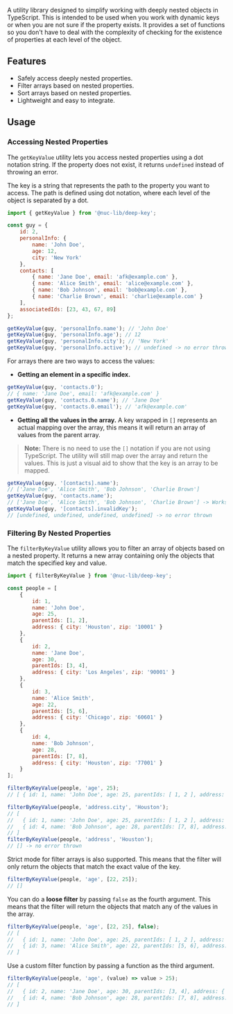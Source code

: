 A utility library designed to simplify working with deeply nested objects in TypeScript. This is intended to be used when you work with dynamic keys or when you are not sure if the property exists. It provides a set of functions so you don't have to deal with the complexity of checking for the existence of properties at each level of the object.

## Features

-   Safely access deeply nested properties.
-   Filter arrays based on nested properties.
-   Sort arrays based on nested properties.
-   Lightweight and easy to integrate.

## Usage

### Accessing Nested Properties

The `getKeyValue` utility lets you access nested properties using a dot notation string. If the property does not exist, it returns `undefined` instead of throwing an error.

The key is a string that represents the path to the property you want to access. The path is defined using dot notation, where each level of the object is separated by a dot.

```javascript
import { getKeyValue } from '@nuc-lib/deep-key';

const guy = {
    id: 2,
    personalInfo: {
        name: 'John Doe',
        age: 12,
        city: 'New York'
    },
    contacts: [
        { name: 'Jane Doe', email: 'afk@example.com' },
        { name: 'Alice Smith', email: 'alice@example.com' },
        { name: 'Bob Johnson', email: 'bob@example.com' },
        { name: 'Charlie Brown', email: 'charlie@example.com' }
    ],
    associatedIds: [23, 43, 67, 89]
};

getKeyValue(guy, 'personalInfo.name'); // 'John Doe'
getKeyValue(guy, 'personalInfo.age'); // 12
getKeyValue(guy, 'personalInfo.city'); // 'New York'
getKeyValue(guy, 'personalInfo.active'); // undefined -> no error thrown
```

For arrays there are two ways to access the values:

-   **Getting an element in a specific index.**

```javascript
getKeyValue(guy, 'contacts.0');
// { name: 'Jane Doe', email: 'afk@example.com' }
getKeyValue(guy, 'contacts.0.name'); // 'Jane Doe'
getKeyValue(guy, 'contacts.0.email'); // 'afk@example.com'
```

-   **Getting all the values in the array.**
    A key wrapped in `[]` represents an actual mapping over the array, this means it will return an array of values from the parent array.

> **Note:** There is no need to use the `[]` notation if you are not using TypeScript. The utility will still map over the array and return the values. This is just a visual aid to show that the key is an array to be mapped.

```javascript
getKeyValue(guy, '[contacts].name');
// ['Jane Doe', 'Alice Smith', 'Bob Johnson', 'Charlie Brown']
getKeyValue(guy, 'contacts.name');
// ['Jane Doe', 'Alice Smith', 'Bob Johnson', 'Charlie Brown'] -> Works the same as above
getKeyValue(guy, '[contacts].invalidKey');
// [undefined, undefined, undefined, undefined] -> no error thrown
```

### Filtering By Nested Properties

The `filterByKeyValue` utility allows you to filter an array of objects based on a nested property. It returns a new array containing only the objects that match the specified key and value.

```javascript
import { filterByKeyValue } from '@nuc-lib/deep-key';

const people = [
    {
        id: 1,
        name: 'John Doe',
        age: 25,
        parentIds: [1, 2],
        address: { city: 'Houston', zip: '10001' }
    },
    {
        id: 2,
        name: 'Jane Doe',
        age: 30,
        parentIds: [3, 4],
        address: { city: 'Los Angeles', zip: '90001' }
    },
    {
        id: 3,
        name: 'Alice Smith',
        age: 22,
        parentIds: [5, 6],
        address: { city: 'Chicago', zip: '60601' }
    },
    {
        id: 4,
        name: 'Bob Johnson',
        age: 28,
        parentIds: [7, 8],
        address: { city: 'Houston', zip: '77001' }
    }
];

filterByKeyValue(people, 'age', 25);
// [ { id: 1, name: 'John Doe', age: 25, parentIds: [ 1, 2 ], address: { city: 'Houston', zip: '10001' } } ]

filterByKeyValue(people, 'address.city', 'Houston');
// [
//   { id: 1, name: 'John Doe', age: 25, parentIds: [ 1, 2 ], address: { city: 'Houston', zip: '10001' } },
//   { id: 4, name: 'Bob Johnson', age: 28, parentIds: [7, 8], address: { city: 'Houston', zip: '77001' } }
// ]
filterByKeyValue(people, 'address', 'Houston');
// [] -> no error thrown
```

Strict mode for filter arrays is also supported. This means that the filter will only return the objects that match the exact value of the key.

```javascript
filterByKeyValue(people, 'age', [22, 25]);
// []
```

You can do a **loose filter** by passing `false` as the fourth argument.
This means that the filter will return the objects that match any of the values in the array.

```javascript
filterByKeyValue(people, 'age', [22, 25], false);
// [
//   { id: 1, name: 'John Doe', age: 25, parentIds: [ 1, 2 ], address: { city: 'Houston', zip: '10001' } },
//   { id: 3, name: 'Alice Smith', age: 22, parentIds: [5, 6], address: { city: 'Chicago', zip: '60601' } },
// ]
```

Use a custom filter function by passing a function as the third argument.

```javascript
filterByKeyValue(people, 'age', (value) => value > 25);
// [
//   { id: 2, name: 'Jane Doe', age: 30, parentIds: [3, 4], address: { city: 'Los Angeles', zip: '90001' } },
//   { id: 4, name: 'Bob Johnson', age: 28, parentIds: [7, 8], address: { city: 'Houston', zip: '77001' } }
// ]
```
